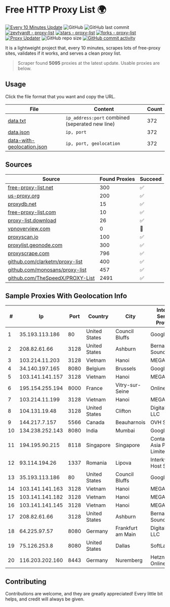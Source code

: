 
# Free HTTP Proxy List 🌍

[![Every 10 Minutes Update](https://github.com/mertguvencli/http-proxy-list/actions/workflows/main.yml/badge.svg?branch=main)](https://github.com/mertguvencli/http-proxy-list/actions/workflows/main.yml)
![GitHub](https://img.shields.io/github/license/mertguvencli/http-proxy-list)
![GitHub last commit](https://img.shields.io/github/last-commit/mertguvencli/http-proxy-list)
[![zevtyardt - proxy-list](https://img.shields.io/static/v1?label=zevtyardt&message=proxy-list&color=blue&logo=github)](https://github.com/zevtyardt/proxy-list "Go to GitHub repo")
[![stars - proxy-list](https://img.shields.io/github/stars/zevtyardt/proxy-list?style=social)](https://github.com/zevtyardt/proxy-list)
[![forks - proxy-list](https://img.shields.io/github/forks/zevtyardt/proxy-list?style=social)](https://github.com/zevtyardt/proxy-list)
[![Proxy Updater](https://github.com/zevtyardt/proxy-list/workflows/Proxy%20Updater/badge.svg)](https://github.com/zevtyardt/proxy-list/actions?query=workflow:"Proxy+Updater")
![GitHub repo size](https://img.shields.io/github/repo-size/zevtyardt/proxy-list)
[![GitHub commit activity](https://img.shields.io/github/commit-activity/m/zevtyardt/proxy-list?logo=commits)](https://github.com/zevtyardt/proxy-list/commits/main)

It is a lightweight project that, every 10 minutes, scrapes lots of free-proxy sites, validates if it works, and serves a clean proxy list.

> Scraper found **5095** proxies at the latest update. Usable proxies are below.

## Usage

Click the file format that you want and copy the URL.

|File|Content|Count|
|----|-------|-----|
|[data.txt](https://raw.githubusercontent.com/mertguvencli/http-proxy-list/main/proxy-list/data.txt)|`ip_address:port` combined (seperated new line)|372|
|[data.json](https://raw.githubusercontent.com/mertguvencli/http-proxy-list/main/proxy-list/data.json)|`ip, port`|372|
|[data-with-geolocation.json](https://raw.githubusercontent.com/mertguvencli/http-proxy-list/main/proxy-list/data-with-geolocation.json)|`ip, port, geolocation`|372|

## Sources

|Source|Found Proxies|Succeed|
|------|-------------|-------|
|[free-proxy-list.net](https://free-proxy-list.net)|300|✅|
|[us-proxy.org](https://www.us-proxy.org)|200|✅|
|[proxydb.net](http://proxydb.net)|15|✅|
|[free-proxy-list.com](https://free-proxy-list.com/?page=&port=&type%5B%5D=http&type%5B%5D=https&up_time=0&search=Search)|10|✅|
|[proxy-list.download](https://www.proxy-list.download/HTTP)|26|✅|
|[vpnoverview.com](https://vpnoverview.com/privacy/anonymous-browsing/free-proxy-servers)|0|🚫|
|[proxyscan.io](https://www.proxyscan.io)|100|✅|
|[proxylist.geonode.com](https://proxylist.geonode.com/api/proxy-list?limit=300&page=1&sort_by=lastChecked&sort_type=desc&protocols=http,https)|300|✅|
|[proxyscrape.com](https://api.proxyscrape.com/v2/?request=displayproxies&protocol=http&timeout=10000&country=all&ssl=all&anonymity=all)|796|✅|
|[github.com/clarketm/proxy-list](https://raw.githubusercontent.com/clarketm/proxy-list/master/proxy-list-raw.txt)|400|✅|
|[github.com/monosans/proxy-list](https://raw.githubusercontent.com/monosans/proxy-list/main/proxies/http.txt)|457|✅|
|[github.com/TheSpeedX/PROXY-List](https://raw.githubusercontent.com/TheSpeedX/PROXY-List/master/http.txt)|2491|✅|


## Sample Proxies With Geolocation Info

|#|Ip|Port|Country|City|Internet Service Provider|
|-|--|----|-------|----|-------------------------|
|1|35.193.113.186|80|United States|Council Bluffs|Google LLC|
|2|208.82.61.66|3128|United States|Ashburn|Bernardi Sounds|
|3|103.214.11.203|3128|Vietnam|Hanoi|MEGACORE|
|4|34.140.197.165|8080|Belgium|Brussels|Google LLC|
|5|103.141.141.157|3128|Vietnam|Hanoi|MEGACORE|
|6|195.154.255.194|8000|France|Vitry-sur-Seine|Online S.A.S.|
|7|103.214.11.199|3128|Vietnam|Hanoi|MEGACORE|
|8|104.131.19.48|3128|United States|Clifton|DigitalOcean, LLC|
|9|144.217.7.157|5566|Canada|Beauharnois|OVH SAS|
|10|134.238.252.143|8080|India|Mumbai|Google LLC|
|11|194.195.90.215|8118|Singapore|Singapore|Contabo Asia Private Limited|
|12|93.114.194.26|1337|Romania|Lipova|Interkvm Host SRL|
|13|35.193.113.186|80|United States|Council Bluffs|Google LLC|
|14|103.141.141.163|3128|Vietnam|Hanoi|MEGACORE|
|15|103.141.141.182|3128|Vietnam|Hanoi|MEGACORE|
|16|103.141.141.145|3128|Vietnam|Hanoi|MEGACORE|
|17|208.82.61.66|3128|United States|Ashburn|Bernardi Sounds|
|18|64.225.97.57|8080|Germany|Frankfurt am Main|DigitalOcean, LLC|
|19|75.126.253.8|8080|United States|Dallas|SoftLayer|
|20|116.203.202.160|8443|Germany|Nuremberg|Hetzner Online GmbH|



## Contributing

Contributions are welcome, and they are greatly appreciated! Every
little bit helps, and credit will always be given.

